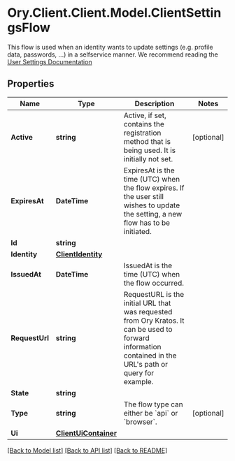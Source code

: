 # Ory.Client.Client.Model.ClientSettingsFlow
This flow is used when an identity wants to update settings (e.g. profile data, passwords, ...) in a selfservice manner.  We recommend reading the [User Settings Documentation](../self-service/flows/user-settings)

## Properties

Name | Type | Description | Notes
------------ | ------------- | ------------- | -------------
**Active** | **string** | Active, if set, contains the registration method that is being used. It is initially not set. | [optional] 
**ExpiresAt** | **DateTime** | ExpiresAt is the time (UTC) when the flow expires. If the user still wishes to update the setting, a new flow has to be initiated. | 
**Id** | **string** |  | 
**Identity** | [**ClientIdentity**](ClientIdentity.md) |  | 
**IssuedAt** | **DateTime** | IssuedAt is the time (UTC) when the flow occurred. | 
**RequestUrl** | **string** | RequestURL is the initial URL that was requested from Ory Kratos. It can be used to forward information contained in the URL&#39;s path or query for example. | 
**State** | **string** |  | 
**Type** | **string** | The flow type can either be &#x60;api&#x60; or &#x60;browser&#x60;. | [optional] 
**Ui** | [**ClientUiContainer**](ClientUiContainer.md) |  | 

[[Back to Model list]](../README.md#documentation-for-models) [[Back to API list]](../README.md#documentation-for-api-endpoints) [[Back to README]](../README.md)


